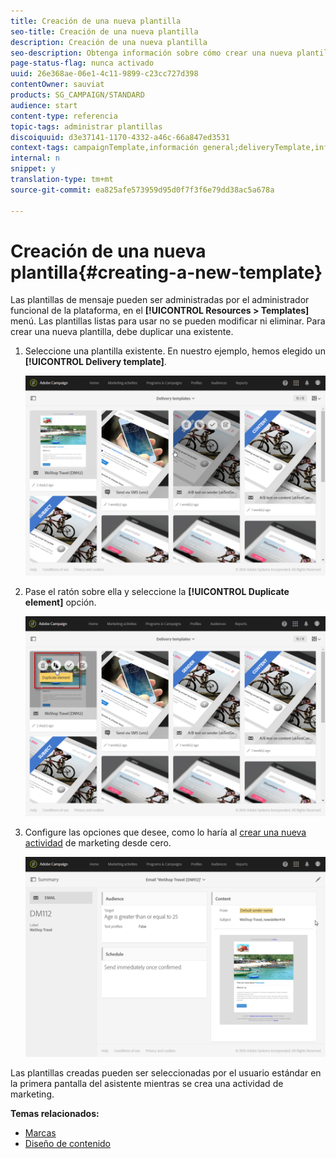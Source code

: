```yaml
---
title: Creación de una nueva plantilla
seo-title: Creación de una nueva plantilla
description: Creación de una nueva plantilla
seo-description: Obtenga información sobre cómo crear una nueva plantilla, a partir de plantillas de actividad integradas existentes para correo electrónico, SMS, envíos de notificaciones push, etc.
page-status-flag: nunca activado
uuid: 26e368ae-06e1-4c11-9899-c23cc727d398
contentOwner: sauviat
products: SG_CAMPAIGN/STANDARD
audience: start
content-type: referencia
topic-tags: administrar plantillas
discoiquuid: d3e37141-1170-4332-a46c-66a847ed3531
context-tags: campaignTemplate,información general;deliveryTemplate,información general;programTemplate,información general;workflowTemplate,información general;importTemplate,información general;
internal: n
snippet: y
translation-type: tm+mt
source-git-commit: ea825afe573959d95d0f7f3f6e79dd38ac5a678a

---
```



# Creación de una nueva plantilla{#creating-a-new-template}

Las plantillas de mensaje pueden ser administradas por el administrador funcional de la plataforma, en el **[!UICONTROL Resources > Templates]** menú. Las plantillas listas para usar no se pueden modificar ni eliminar. Para crear una nueva plantilla, debe duplicar una existente.

1. Seleccione una plantilla existente. En nuestro ejemplo, hemos elegido un **[!UICONTROL Delivery template]**.

   ![](assets/template_2.png)

1. Pase el ratón sobre ella y seleccione la **[!UICONTROL Duplicate element]** opción.

   ![](assets/template_3.png)

1. Configure las opciones que desee, como lo haría al [crear una nueva actividad](../../start/using/marketing-activities.md#creating-a-marketing-activity) de marketing desde cero.

   ![](assets/template_4.png)

Las plantillas creadas pueden ser seleccionadas por el usuario estándar en la primera pantalla del asistente mientras se crea una actividad de marketing.

**Temas relacionados:**

* [Marcas](../../administration/using/branding.md)
* [Diseño de contenido](../../designing/using/overview.md)

